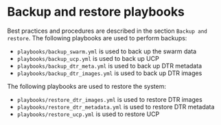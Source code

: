 # Backup and restore playbooks

Best practices and procedures are described in the section `Backup and restore`. The following playbooks are used to perform backups:

-   `playbooks/backup_swarm.yml` is used to back up the swarm data
-   `playbooks/backup_ucp.yml` is used to back up UCP
-   `playbooks/backup_dtr_meta.yml` is used to back up DTR metadata
-   `playbooks/backup_dtr_images.yml` is used to back up DTR images

The following playbooks are used to restore the system:

-   `playbooks/restore_dtr_images.yml` is used to restore DTR images
-   `playbooks/restore_dtr_metadata.yml` is used to restore DTR metadata
-   `playbooks/restore_ucp.yml` is used to restore UCP

